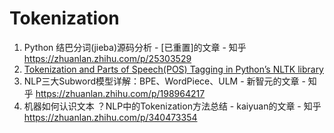 # Tokenization

1. Python 结巴分词(jieba)源码分析 - [已重置]的文章 - 知乎 https://zhuanlan.zhihu.com/p/25303529
2. [Tokenization and Parts of Speech(POS) Tagging in Python’s NLTK library](https://medium.com/@gianpaul.r/tokenization-and-parts-of-speech-pos-tagging-in-pythons-nltk-library-2d30f70af13b)
3. NLP三大Subword模型详解：BPE、WordPiece、ULM - 新智元的文章 - 知乎 https://zhuanlan.zhihu.com/p/198964217
4. 机器如何认识文本 ？NLP中的Tokenization方法总结 - kaiyuan的文章 - 知乎 https://zhuanlan.zhihu.com/p/340473354

